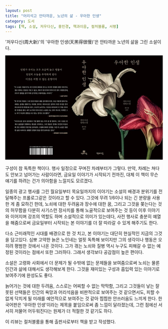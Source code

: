 ```yaml
---
layout: post
title: "어리석고 안타까운, 노년의 삶 - 우아한 인생"
category: 도서
tags: [책, 소설, 저우다신, 홍민경, 책과이음, 컬처블룸, 서평]
---
```


'저우다신(周大新)'의
'우아한 인생(天黑得很慢)'은
안타까운 노년의 삶을 그린 소설이다.

![표지](/images/tian-hei-de-hen-man-book-w640.jpg)

구성이 참 독특한 책이다.
행사 일정으로 꾸며진 차례부터가 그렇다.
만약, 차례는 쳐다도 안보고 넘어가는 사람이라면,
금요일 이야기가 시작되기 전까진,
대체 이 책이 무슨 얘기를 하려는 건가 의아함을 느낄지도 모르겠다.

일종의 광고 행사를 그린 월요일부터 목요일까지의 이야기는
소설의 배경과 분위기를 전달해주는 프롤로그같은 것이라고 할 수 있다.
그것에 무려 1/6이나 되는 긴 분량을 사용한 게 좀 묘하긴 한데,
노쇠에 대한 두려움과 장수에 대한 꿈, 그리고 그것을 쫒는다는 것의 허무함을
다분히 사기스런 장사치를 통해 노골적으로 보여주는 것 등이
이후 이야기와 이어지며 강조의 역할도 하며 소설적으로 의미가 있는데다,
사전 행사로 충분히 예열을 해줌으로써
금요일부터 시작되는 본 이야기를 더 잘 따라갈 수 있게 해주기도 한다.

다소 근미래적인 시대를 배경으로 한 것 치고,
본 이야기는 대단히 현실적인 지금의 그것을 담고있다.
심뽀 고약한 늙은 노인네는 얼핏 독특해 보이지만
그의 생각이나 행동은 오히려 평범한 것에서 나온 것이다.
그가 겪는 노쇠와 질병 역시
누구도 피해갈 수 없는 예정된 것이라는 점에서 또한 그러하다.
그래서 생각보다 공감점이 높은 편이다.

소설은 고령화 사회에서 더 문제가 될 수밖에 없는 문제들을 보여줌으로써
노쇠는 물론 인간과 삶에 대해서도 생각해보게 한다.
그것을 재미있는 구성과 흡입력 있는 이야기로 보여주기에 완성도도 좋다.

늙어가는 것에 대한 두려움,
스스로는 어찌할 수 없는 막막함,
그리고 그것들이 낳는 잘못된 선택들은
인간의 욕망과 어리석음을 비판적으로 보여주는 것 같으면서도,
피할 수 없게 닥치게 될 미래를 예언적으로 보여주는 것 같아 찝찝한 안쓰러움도 느끼게 한다.
한국어판은 '우아한 인생'이라는 제목을 붙임으로써 좀 느낌이 달라졌는데,
그런 점에선 서서히 저물어 어두워진다는 원제가 더 적절한 것 같기도 하다.



<div class="im im-info">
이 리뷰는 컬처블룸을 통해 출판사로부터 책을 받고 작성했다.
</div>
